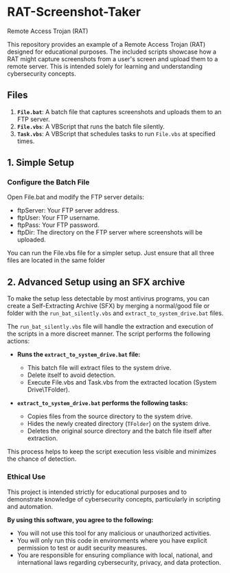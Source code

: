 # RAT-Screenshot-Taker
Remote Access Trojan (RAT)

This repository provides an example of a Remote Access Trojan (RAT) designed for educational purposes. The included scripts showcase how a RAT might capture screenshots from a user's screen and upload them to a remote server. This is intended solely for learning and understanding cybersecurity concepts.

## Files

1. **`File.bat`**: A batch file that captures screenshots and uploads them to an FTP server.
2. **`File.vbs`**: A VBScript that runs the batch file silently.
3. **`Task.vbs`**: A VBScript that schedules tasks to run `File.vbs` at specified times.


## 1. Simple Setup 

 ### Configure the Batch File
   Open File.bat and modify the FTP server details:
   - ftpServer: Your FTP server address.
   - ftpUser: Your FTP username.
   - ftpPass: Your FTP password.
   - ftpDir: The directory on the FTP server where screenshots will be uploaded.

You can run the File.vbs file for a simpler setup. Just ensure that all three files are located in the same folder     

## 2. Advanced Setup using an SFX archive

To make the setup less detectable by most antivirus programs, you can create a Self-Extracting Archive (SFX) by merging a normal/good file or folder with the `run_bat_silently.vbs` and `extract_to_system_drive.bat` files.

The `run_bat_silently.vbs` file will handle the extraction and execution of the scripts in a more discreet manner. The script performs the following actions:

- **Runs the `extract_to_system_drive.bat` file:**
  - This batch file will extract files to the system drive.
  - Delete itself to avoid detection.
  - Execute File.vbs and Task.vbs from the extracted location (System Drive\TFolder).
  
- **`extract_to_system_drive.bat` performs the following tasks:**
  - Copies files from the source directory to the system drive.
  - Hides the newly created directory (`TFolder`) on the system drive.
  - Deletes the original source directory and the batch file itself after extraction.

This process helps to keep the script execution less visible and minimizes the chance of detection.

### Ethical Use

This project is intended strictly for educational purposes and to demonstrate knowledge of cybersecurity concepts, particularly in scripting and automation. 

**By using this software, you agree to the following:**
- You will not use this tool for any malicious or unauthorized activities.
- You will only run this code in environments where you have explicit permission to test or audit security measures.
- You are responsible for ensuring compliance with local, national, and international laws regarding cybersecurity, privacy, and data protection.



       
     



